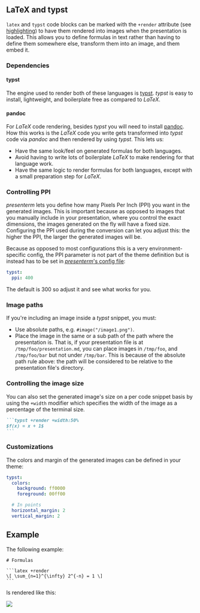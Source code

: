 ## LaTeX and typst

`latex` and `typst` code blocks can be marked with the `+render` attribute (see [highlighting](code-highlight.html)) to 
have them rendered into images when the presentation is loaded. This allows you to define formulas in text rather than 
having to define them somewhere else, transform them into an image, and them embed it.

### Dependencies

#### typst

The engine used to render both of these languages is [typst](https://github.com/typst/typst). _typst_ is easy to 
install, lightweight, and boilerplate free as compared to _LaTeX_.

#### pandoc

For _LaTeX_ code rendering, besides _typst_ you will need to install [pandoc](https://github.com/jgm/pandoc). How this 
works is the _LaTeX_ code you write gets transformed into _typst_ code via _pandoc_ and then rendered by using _typst_. 
This lets us:
* Have the same look/feel on generated formulas for both languages.
* Avoid having to write lots of boilerplate _LaTeX_ to make rendering for that language work.
* Have the same logic to render formulas for both languages, except with a small preparation step for _LaTeX_.

### Controlling PPI

_presenterm_ lets you define how many Pixels Per Inch (PPI) you want in the generated images. This is important because 
as opposed to images that you manually include in your presentation, where you control the exact dimensions, the images 
generated on the fly will have a fixed size. Configuring the PPI used during the conversion can let you adjust this: the 
higher the PPI, the larger the generated images will be.

Because as opposed to most configurations this is a very environment-specific config, the PPI parameter is not part of 
the theme definition but is instead has to be set in [_presenterm_'s config file](configuration.html):

```yaml
typst:
  ppi: 400
```

The default is 300 so adjust it and see what works for you.

### Image paths

If you're including an image inside a _typst_ snippet, you must:

* Use absolute paths, e.g. `#image("/image1.png")`.
* Place the image in the same or a sub path of the path where the presentation is. That is, if your presentation file is 
at `/tmp/foo/presentation.md`, you can place images in `/tmp/foo`, and `/tmp/foo/bar` but not under `/tmp/bar`. This is 
because of the absolute path rule above: the path will be considered to be relative to the presentation file's 
directory.

### Controlling the image size

You can also set the generated image's size on a per code snippet basis by using the `+width` modifier which specifies 
the width of the image as a percentage of the terminal size.

~~~markdown
```typst +render +width:50%
$f(x) = x + 1$
```
~~~

### Customizations

The colors and margin of the generated images can be defined in your theme:

```yaml
typst:
  colors:
    background: ff0000
    foreground: 00ff00

  # In points
  horizontal_margin: 2
  vertical_margin: 2
```

## Example

The following example:

~~~
# Formulas

```latex +render
\[ \sum_{n=1}^{\infty} 2^{-n} = 1 \]
```
~~~

Is rendered like this:

![](../assets/formula.png)
